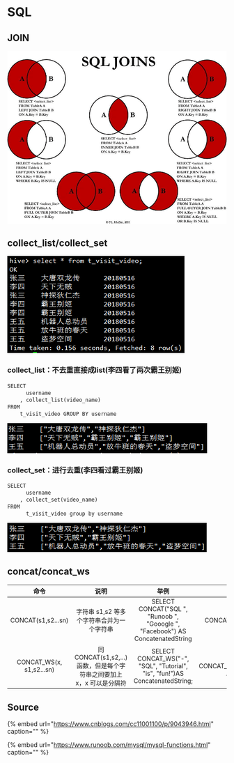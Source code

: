 # SQL

## JOIN

![](../../.gitbook/assets/sql-join.png)

## collect\_list/collect\_set

![](../../.gitbook/assets/hive%20%281%29.png)

### collect\_list：不去重直接成list\(李四看了两次霸王别姬\)

```text
SELECT
      username
    , collect_list(video_name)
FROM
    t_visit_video GROUP BY username
```

![](../../.gitbook/assets/collect_list.png)

### collect\_set：进行去重\(李四看过霸王别姬\)

```text
SELECT
      username
    , collect_set(video_name)
FROM
      t_visit_video group by username
```

![](../../.gitbook/assets/collect_set.png)

## concat/concat\_ws

| 命令 | 说明 | 举例 | 常用 |
| :---: | :---: | :---: | :---: |
| CONCAT\(s1,s2...sn\) | 字符串 s1,s2 等多个字符串合并为一个字符串 | SELECT CONCAT\("SQL ", "Runoob ", "Gooogle ", "Facebook"\) AS ConcatenatedString | SELECT CONCAT\(collect\_set\(video\_name\)\) AS ConcatenatedString |
| CONCAT\_WS\(x, s1,s2...sn\) | 同 CONCAT\(s1,s2,...\) 函数，但是每个字符串之间要加上 x，x 可以是分隔符 | SELECT CONCAT\_WS\("-", "SQL", "Tutorial", "is", "fun!"\)AS ConcatenatedString; | SELECT CONCAT\_WS\(",",collect\_set\(video\_name\)\) AS ConcatenatedString |

## Source

{% embed url="https://www.cnblogs.com/cc11001100/p/9043946.html" caption="" %}

{% embed url="https://www.runoob.com/mysql/mysql-functions.html" caption="" %}

